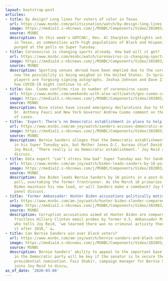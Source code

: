 ```yaml
---
layout: bootstrap-post
articles:
- title: By design? Long lines for voters of color in Texas
  url: https://www.msnbc.com/politicsnation/watch/by-design-long-lines-for-voters-of-color-in-texas-80286789984
  image: https://media11.s-nbcnews.com/j/MSNBC/Components/Video/202003/n_sharp_gotcha_03082020_1920x1080.nbcnews-fp-1200-630.jpg
  source: MSNBC
  description: In this week's GOTCHA!, Rev. Al Sharpton highlights voting practices
    in Texas, as communities with high populations of Black and Hispanic voters were
    purged at the polls on Super Tuesday.
- title: Coronavirus is changing sports already. How bad will it get?
  url: https://www.msnbc.com/msnbc/watch/coronavirus-is-changing-sports-already-how-bad-will-it-get-80281669853
  image: https://media14.s-nbcnews.com/j/MSNBC/Components/Video/202003/n_msnbc_sportsvenues_200308_1920x1080.nbcnews-fp-1200-630.jpg
  source: MSNBC
  description: Sporting venues abroad have been emptied due to the coronavirus and
    now the possibility is being weighed in the United States. In Spring Training,
    players are forgoing signing autographs. Joshua Johnson and Dave Zirin discuss
    how COVID-19 might continue to af…
- title: Gov. Cuomo confirms rise in number of coronavirus cases
  url: https://www.msnbc.com/weekends-with-alex-witt/watch/gov-cuomo-confirms-rise-in-number-of-coronavirus-cases-80281157751
  image: https://media13.s-nbcnews.com/j/MSNBC/Components/Video/202003/n_witt_brk_state_emergency_200308_1920x1080.nbcnews-fp-1200-630.jpg
  source: MSNBC
  description: Nine states have issued emergency declarations due to the coronavirus.
    Dr. Anthony Fauci and New York Governor Andrew Cuomo comment on the rising number
    of cases.
- title: 'Expert: There’s no Democratic establishment in place to help Biden'
  url: https://www.msnbc.com/am-joy/watch/sanders-accuses-democratic-establishment-of-aiding-biden-80282181660
  image: https://media11.s-nbcnews.com/j/MSNBC/Components/Video/202003/n_joy_sandersconspiracy_200308_1920x1080.nbcnews-fp-1200-630.jpg
  source: MSNBC
  description: Bernie Sanders alleges that the Democratic establishment assisted Biden
    in his Super Tuesday win, but Mother Jones D.C. bureau chief David Corn tells
    Joy Reid, ‘There really is no Democratic establishment.’ Joy Reid and her panel
    discuss.
- title: Data expert ‘can’t stress how bad’ Super Tuesday was for Sanders
  url: https://www.msnbc.com/am-joy/watch/biden-leads-sanders-by-16-points-in-post-super-tuesday-poll-80280645977
  image: https://media12.s-nbcnews.com/j/MSNBC/Components/Video/202003/n_joy_sandersvsbiden_200308_1920x1080.nbcnews-fp-1200-630.jpg
  source: MSNBC
  description: Joe Biden leads Bernie Sanders by 16 points in a post-Super Tuesday
    poll, overtaking the former frontrunner. As the March 10 primaries approach, will
    Biden maintain his new lead, or will Sanders make a comeback? Joy Reid and her
    panel discuss.
- title: 'Former Ambassador: Hunter Biden accusations politically motivated'
  url: https://www.msnbc.com/am-joy/watch/hunter-biden-slander-compared-to-pointless-clinton-emails-probes-80281157537
  image: https://media12.s-nbcnews.com/j/MSNBC/Components/Video/202003/n_joy_hunterbiden_200308_1920x1080.nbcnews-fp-1200-630.jpg
  source: MSNBC
  description: Corruption accusations aimed at Hunter Biden are compared to the ultimately
    fruitless Hillary Clinton email probes by former U.S. Ambassador Michael McFaul,
    who tells Joy Reid, ‘we learned there was no criminal activity there, but we learned
    it after 2016,’ a…
- title: Can Bernie Sanders win over black voters?
  url: https://www.msnbc.com/am-joy/watch/bernie-sanders-and-black-voters-in-the-democratic-party-80280133868
  image: https://media14.s-nbcnews.com/j/MSNBC/Components/Video/202003/n_joy_berniesanders_200308_1920x1080.nbcnews-fp-1200-630.jpg
  source: MSNBC
  description: Bernie Sanders’ ability to appeal to the important base of black voters
    in the Democratic party will be key if the senator is to secure the 2020 Democratic
    presidential nomination. Faiz Shakir, campaign manager for Bernie Sanders 2020,
    joins Joy Reid to discu…
as_of_date: '2020-03-08'
---
```


